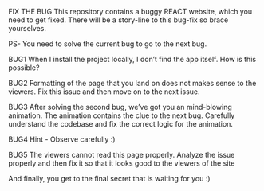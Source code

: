 
FIX THE BUG 
This repository contains a buggy REACT website, which you need to get fixed. There will be a story-line to this bug-fix so brace yourselves. 

PS- You need to solve the current bug to go to the next bug.

BUG1
When I install the project locally, I don’t find the app itself. How is this possible?

BUG2
Formatting of the page that you land on does not makes sense to the viewers. Fix this issue and then move on to the next issue.

BUG3
After solving the second bug, we’ve got you an mind-blowing animation. The animation contains the clue to the next bug. Carefully understand the codebase and fix the correct logic for the animation.

BUG4
Hint - Observe carefully :)

BUG5
The viewers cannot read this page properly. Analyze the issue properly and then fix it so that it looks good to the viewers of the site

And finally, you get to the final secret that is waiting for you :)
